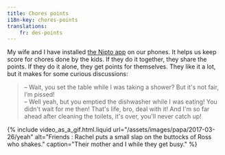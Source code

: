 ```yaml
---
title: Chores points
i18n-key: chores-points
translations:
    fr: des-points
---
```


My wife and I have installed [the Nipto app](https://nipto.app/) on our phones. It helps us keep score for chores done by the kids. If they do it together, they share the points. If they do it alone, they get points for themselves. They like it a lot, but it makes for some curious discussions:

> – Wait, you set the table while I was taking a shower? But it's not fair, I’m pissed!  
> – Well yeah, but you emptied the dishwasher while I was eating! You didn't wait for me then! That's life, bro, deal with it! And I'm so far ahead after cleaning the toilets, it's over, you'll never catch up!

{% include video_as_a_gif.html.liquid
url="/assets/images/papa/2017-03-26/yeah"
alt="Friends : Rachel puts a small slap on the buttocks of Ross who shakes."
caption="Their mother and I while they get busy."
%}
